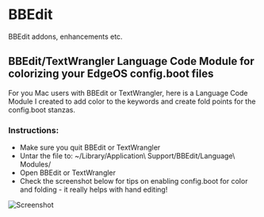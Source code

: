 # BBEdit
BBEdit addons, enhancements etc.

## BBEdit/TextWrangler Language Code Module for colorizing your EdgeOS config.boot files

For you Mac users with BBEdit or TextWrangler, here is a Language Code Module I created to add color to the keywords and create fold points for the config.boot stanzas.
 
### Instructions:
 
  * Make sure you quit BBEdit or TextWrangler
  * Untar the file to: ~/Library/Application\ Support/BBEdit/Language\ Modules/
  * Open BBEdit or TextWrangler
  * Check the screenshot below for tips on enabling config.boot for color and folding - it really helps with hand editing!
  

![Screenshot](http://ubnt.i.lithium.com/t5/image/serverpage/image-id/56959iA6857962017285D5/image-size/original?v=mpbl-1&px=-1)
